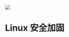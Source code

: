 [![](https://i.postimg.cc/WzXsh0MX/image.png)](https://github.com/wx-chevalier/Backend-Series)

# Linux 安全加固
